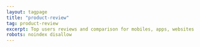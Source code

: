 ```yaml
---
layout: tagpage
title: "product-review"
tag: product-review
excerpt: Top users reviews and comparison for mobiles, apps, websites
robots: noindex disallow
---
```

